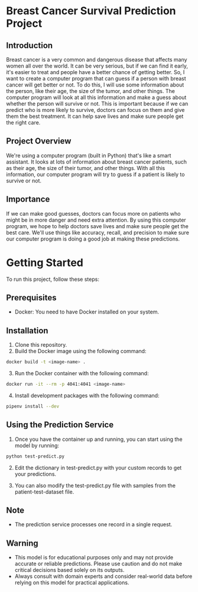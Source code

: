 # Breast Cancer Survival Prediction Project

## Introduction
Breast cancer is a very common and dangerous disease that affects many women all over the world. It can be very serious, but if we can find it early, it's easier to treat and people have a better chance of getting better. So, I want to create a computer program that can guess if a person with breast cancer will get better or not. To do this, I will use some information about the person, like their age, the size of the tumor, and other things. The computer program will look at all this information and make a guess about whether the person will survive or not. This is important because if we can predict who is more likely to survive, doctors can focus on them and give them the best treatment. It can help save lives and make sure people get the right care.

## Project Overview
We're using a computer program (built in Python) that's like a smart assistant. It looks at lots of information about breast cancer patients, such as their age, the size of their tumor, and other things. With all this information, our computer program will try to guess if a patient is likely to survive or not.


## Importance
If we can make good guesses, doctors can focus more on patients who might be in more danger and need extra attention. By using this computer program, we hope to help doctors save lives and make sure people get the best care. We'll use things like accuracy, recall, and precision to make sure our computer program is doing a good job at making these predictions.


# Getting Started

To run this project, follow these steps:

## Prerequisites

- Docker: You need to have Docker installed on your system.

## Installation

1. Clone this repository.
2. Build the Docker image using the following command:

```bash
docker build -t <image-name> .
```

3. Run the Docker container with the following command:

```bash
docker run -it --rm -p 4041:4041 <image-name>
```

4. Install development packages with the following command:

```bash
pipenv install --dev
```

## Using the Prediction Service

1. Once you have the container up and running, you can start using the model by running:

```bash
python test-predict.py
```

2. Edit the dictionary in test-predict.py with your custom records to get your predictions.

3. You can also modify the test-predict.py file with samples from the patient-test-dataset file.

## Note

- The prediction service processes one record in a single request.

## Warning

- This model is for educational purposes only and may not provide accurate or reliable predictions. Please use caution and do not make critical decisions based solely on its outputs.
- Always consult with domain experts and consider real-world data before relying on this model for practical applications.

